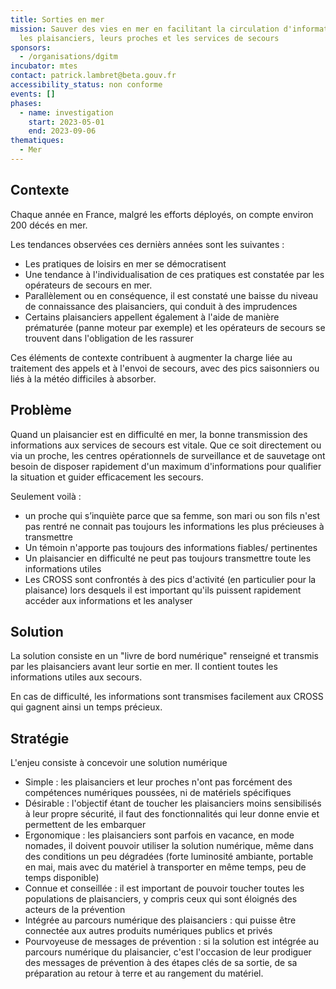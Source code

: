 ```yaml
---
title: Sorties en mer
mission: Sauver des vies en mer en facilitant la circulation d'information entre
  les plaisanciers, leurs proches et les services de secours
sponsors:
  - /organisations/dgitm
incubator: mtes
contact: patrick.lambret@beta.gouv.fr
accessibility_status: non conforme
events: []
phases:
  - name: investigation
    start: 2023-05-01
    end: 2023-09-06
thematiques:
  - Mer
---
```

## Contexte

Chaque année en France, malgré les efforts déployés, on compte environ 200 décés en mer.

Les tendances observées ces dernièrs années sont les suivantes :

* Les pratiques de loisirs en mer se démocratisent
* Une tendance à l'individualisation de ces pratiques est constatée par les opérateurs de secours en mer.
* Parallèlement ou en conséquence, il est constaté une baisse du niveau de connaissance des plaisanciers, qui conduit à des imprudences
* Certains plaisanciers appellent également à l'aide de manière prématurée (panne moteur par exemple) et les opérateurs de secours se trouvent dans l'obligation de les rassurer

Ces éléments de contexte contribuent à augmenter la charge liée au traitement des appels et à l'envoi de secours, avec des pics saisonniers ou liés à la météo difficiles à absorber.

## Problème

Quand un plaisancier est en difficulté en mer, la bonne transmission des informations aux services de secours est vitale. Que ce soit directement ou via un proche, les centres opérationnels de surveillance et de sauvetage ont besoin de disposer rapidement d'un maximum d'informations pour qualifier la situation et guider efficacement les secours.

Seulement voilà :

* un proche qui s’inquiète parce que sa femme, son mari ou son fils n'est pas rentré ne connait pas toujours les informations les plus précieuses à transmettre
* Un témoin n'apporte pas toujours des informations fiables/ pertinentes
* Un plaisancier en difficulté ne peut pas toujours transmettre toute les informations utiles
* Les CROSS sont confrontés à des pics d'activité (en particulier pour la plaisance) lors desquels il est important qu'ils puissent rapidement accéder aux informations et les analyser

## Solution

La solution consiste en un "livre de bord numérique" renseigné et transmis par les plaisanciers avant leur sortie en mer. Il contient toutes les informations utiles aux secours.

En cas de difficulté, les informations sont transmises facilement aux CROSS qui gagnent ainsi un temps précieux.

## Stratégie

L'enjeu consiste à concevoir une solution numérique

* Simple : les plaisanciers et leur proches n'ont pas forcément des compétences numériques poussées, ni de matériels spécifiques
* Désirable : l'objectif étant de toucher les plaisanciers moins sensibilisés à leur propre sécurité, il faut des fonctionnalités qui leur donne envie et permettent de les embarquer
* Ergonomique : les plaisanciers sont parfois en vacance, en mode nomades, il doivent pouvoir utiliser la solution numérique, même dans des conditions un peu dégradées (forte luminosité ambiante, portable en mai, mais avec du matériel à transporter en même temps, peu de temps disponible)
* Connue et conseillée : il est important de pouvoir toucher toutes les populations de plaisanciers, y compris ceux qui sont éloignés des acteurs de la prévention
* Intégrée au parcours numérique des plaisanciers : qui puisse être connectée aux autres produits numériques publics et privés
* Pourvoyeuse de messages de prévention : si la solution est intégrée au parcours numérique du plaisancier, c'est l'occasion de leur prodiguer des messages de prévention à des étapes clés de sa sortie, de sa préparation au retour à terre et au rangement du matériel.